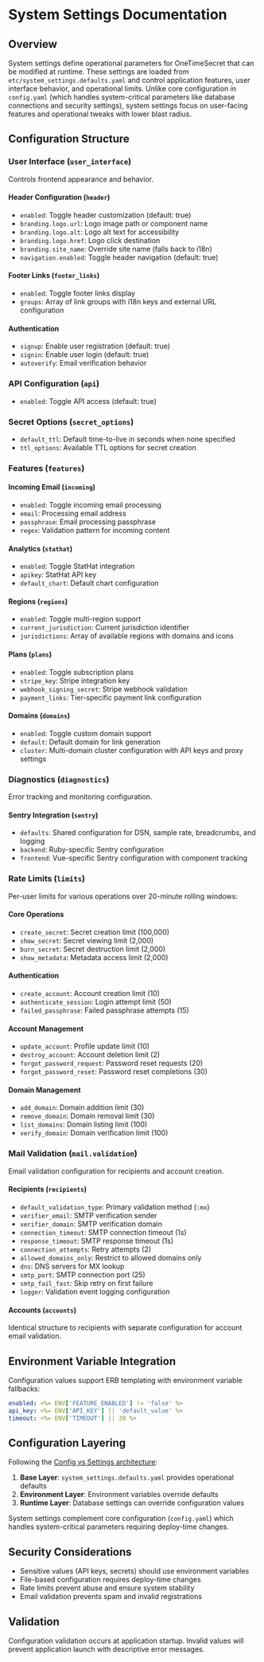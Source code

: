 # System Settings Documentation

## Overview

System settings define operational parameters for OneTimeSecret that can be modified at runtime. These settings are loaded from `etc/system_settings.defaults.yaml` and control application features, user interface behavior, and operational limits. Unlike core configuration in `config.yaml` (which handles system-critical parameters like database connections and security settings), system settings focus on user-facing features and operational tweaks with lower blast radius.

## Configuration Structure

### User Interface (`user_interface`)

Controls frontend appearance and behavior.

#### Header Configuration (`header`)
- `enabled`: Toggle header customization (default: true)
- `branding.logo.url`: Logo image path or component name
- `branding.logo.alt`: Logo alt text for accessibility
- `branding.logo.href`: Logo click destination
- `branding.site_name`: Override site name (falls back to i18n)
- `navigation.enabled`: Toggle header navigation (default: true)

#### Footer Links (`footer_links`)
- `enabled`: Toggle footer links display
- `groups`: Array of link groups with i18n keys and external URL configuration

#### Authentication
- `signup`: Enable user registration (default: true)
- `signin`: Enable user login (default: true)
- `autoverify`: Email verification behavior

### API Configuration (`api`)
- `enabled`: Toggle API access (default: true)

### Secret Options (`secret_options`)
- `default_ttl`: Default time-to-live in seconds when none specified
- `ttl_options`: Available TTL options for secret creation

### Features (`features`)

#### Incoming Email (`incoming`)
- `enabled`: Toggle incoming email processing
- `email`: Processing email address
- `passphrase`: Email processing passphrase
- `regex`: Validation pattern for incoming content

#### Analytics (`stathat`)
- `enabled`: Toggle StatHat integration
- `apikey`: StatHat API key
- `default_chart`: Default chart configuration

#### Regions (`regions`)
- `enabled`: Toggle multi-region support
- `current_jurisdiction`: Current jurisdiction identifier
- `jurisdictions`: Array of available regions with domains and icons

#### Plans (`plans`)
- `enabled`: Toggle subscription plans
- `stripe_key`: Stripe integration key
- `webhook_signing_secret`: Stripe webhook validation
- `payment_links`: Tier-specific payment link configuration

#### Domains (`domains`)
- `enabled`: Toggle custom domain support
- `default`: Default domain for link generation
- `cluster`: Multi-domain cluster configuration with API keys and proxy settings

### Diagnostics (`diagnostics`)

Error tracking and monitoring configuration.

#### Sentry Integration (`sentry`)
- `defaults`: Shared configuration for DSN, sample rate, breadcrumbs, and logging
- `backend`: Ruby-specific Sentry configuration
- `frontend`: Vue-specific Sentry configuration with component tracking

### Rate Limits (`limits`)

Per-user limits for various operations over 20-minute rolling windows:

#### Core Operations
- `create_secret`: Secret creation limit (100,000)
- `show_secret`: Secret viewing limit (2,000)
- `burn_secret`: Secret destruction limit (2,000)
- `show_metadata`: Metadata access limit (2,000)

#### Authentication
- `create_account`: Account creation limit (10)
- `authenticate_session`: Login attempt limit (50)
- `failed_passphrase`: Failed passphrase attempts (15)

#### Account Management
- `update_account`: Profile update limit (10)
- `destroy_account`: Account deletion limit (2)
- `forgot_password_request`: Password reset requests (20)
- `forgot_password_reset`: Password reset completions (30)

#### Domain Management
- `add_domain`: Domain addition limit (30)
- `remove_domain`: Domain removal limit (30)
- `list_domains`: Domain listing limit (100)
- `verify_domain`: Domain verification limit (100)

### Mail Validation (`mail.validation`)

Email validation configuration for recipients and account creation.

#### Recipients (`recipients`)
- `default_validation_type`: Primary validation method (`:mx`)
- `verifier_email`: SMTP verification sender
- `verifier_domain`: SMTP verification domain
- `connection_timeout`: SMTP connection timeout (1s)
- `response_timeout`: SMTP response timeout (1s)
- `connection_attempts`: Retry attempts (2)
- `allowed_domains_only`: Restrict to allowed domains only
- `dns`: DNS servers for MX lookup
- `smtp_port`: SMTP connection port (25)
- `smtp_fail_fast`: Skip retry on first failure
- `logger`: Validation event logging configuration

#### Accounts (`accounts`)
Identical structure to recipients with separate configuration for account email validation.

## Environment Variable Integration

Configuration values support ERB templating with environment variable fallbacks:

```yaml
enabled: <%= ENV['FEATURE_ENABLED'] != 'false' %>
api_key: <%= ENV['API_KEY'] || 'default_value' %>
timeout: <%= ENV['TIMEOUT'] || 30 %>
```

## Configuration Layering

Following the [Config vs Settings architecture](../architecture/config-vs-settings.md):

1. **Base Layer**: `system_settings.defaults.yaml` provides operational defaults
2. **Environment Layer**: Environment variables override defaults
3. **Runtime Layer**: Database settings can override configuration values

System settings complement core configuration (`config.yaml`) which handles system-critical parameters requiring deploy-time changes.

## Security Considerations

- Sensitive values (API keys, secrets) should use environment variables
- File-based configuration requires deploy-time changes
- Rate limits prevent abuse and ensure system stability
- Email validation prevents spam and invalid registrations

## Validation

Configuration validation occurs at application startup. Invalid values will prevent application launch with descriptive error messages.
